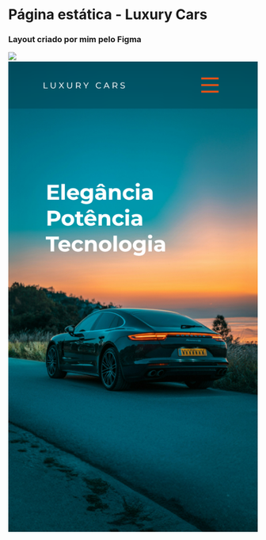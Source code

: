 # Página estática - Luxury Cars

### Layout criado por mim pelo Figma

![](./Assets/Pagina.png)
![](./Assets/Pagina-mobile.png)
